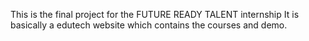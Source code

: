 This is the final project for the FUTURE READY TALENT internship
It is basically a edutech website which contains the courses and demo.
